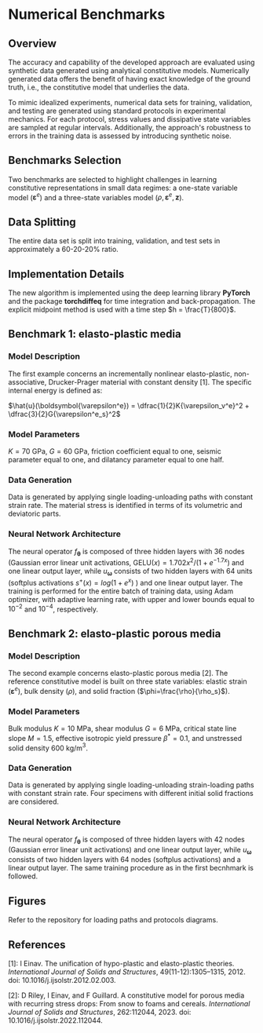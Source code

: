 # Numerical Benchmarks
## Overview
The accuracy and capability of the developed approach are evaluated using synthetic data generated using analytical constitutive models. Numerically generated data offers the benefit of having exact knowledge of the ground truth, i.e., the constitutive model that underlies the data.

To mimic idealized experiments, numerical data sets for training, validation, and testing are generated using standard protocols in experimental mechanics. For each protocol, stress values and dissipative state variables are sampled at regular intervals. Additionally, the approach's robustness to errors in the training data is assessed by introducing synthetic noise.

## Benchmarks Selection
Two benchmarks are selected to highlight challenges in learning constitutive representations in small data regimes: a one-state variable model ($\boldsymbol{\varepsilon}^e$\) and a three-state variables model ($\rho, \boldsymbol{\varepsilon}^e, \boldsymbol{z}$).

## Data Splitting
The entire data set is split into training, validation, and test sets in approximately a 60-20-20% ratio.

## Implementation Details
The new algorithm is implemented using the deep learning library **PyTorch** and the package **torchdiffeq** for time integration and back-propagation. The explicit midpoint method is used with a time step $h = \frac{T}{800}$.


## Benchmark 1: elasto-plastic media
### Model Description
The first example concerns an incrementally nonlinear elasto-plastic, non-associative, Drucker-Prager material with constant density [1]. The specific internal energy is defined as:

$\hat{u}(\boldsymbol{\varepsilon^e}) = \dfrac{1}{2}K{\varepsilon_v^e}^2 + \dfrac{3}{2}G{\varepsilon^e_s}^2$

### Model Parameters
$K=70$ GPa, $G=60$ GPa, friction coefficient equal to one, seismic parameter equal to one, and dilatancy parameter equal to one half.

### Data Generation
Data is generated by applying single loading-unloading paths with constant strain rate. The material stress is identified in terms of its volumetric and deviatoric parts.

### Neural Network Architecture
The neural operator $f_{\boldsymbol{\theta}}$ is composed of three hidden layers with 36 nodes (Gaussian error linear unit activations, $\mathrm{GELU}(x) = 1.702x^2/(1+e^{-1.7x })$ and one linear output layer, while $u_{\boldsymbol{\omega}}$ consists of two hidden layers with 64 units (softplus activations $s^+(x) = log (1+e^x)$ ) and one linear output layer. The training is performed for the entire batch of training data, using Adam optimizer, with adaptive learning rate, with upper and lower bounds equal to $10^{-2}$ and $10^{-4}$, respectively.


## Benchmark 2: elasto-plastic porous media
### Model Description
The second example concerns elasto-plastic porous media [2]. The reference constitutive model is built on three state variables: elastic strain ($\boldsymbol{\varepsilon}^e$), bulk density ($\rho$), and solid fraction ($\phi=\frac{\rho}{\rho_s}$).

### Model Parameters
Bulk modulus $K=10$ MPa, shear modulus $G=6$ MPa, critical state line slope $M=1.5$, effective isotropic yield pressure $\beta^*=0.1$, and unstressed solid density 600 kg/m$^3$.

### Data Generation
Data is generated by applying single loading-unloading strain-loading paths with constant strain rate. Four specimens with different initial solid fractions are considered.

### Neural Network Architecture
The neural operator $f_{\boldsymbol{\theta}}$ is composed of three hidden layers with 42 nodes (Gaussian error linear unit activations) and one linear output layer, while $u_{\boldsymbol{\omega}}$ consists of two hidden layers with 64 nodes (softplus activations) and a linear output layer. The same training procedure as in the first becnhmark is followed.

## Figures
Refer to the repository for loading paths and protocols diagrams.

## References
[1]: I Einav. The unification of hypo-plastic and elasto-plastic theories. *International Journal of Solids and Structures*, 49(11-12):1305–1315, 2012. doi: 10.1016/j.ijsolstr.2012.02.003.

[2]: D Riley, I Einav, and F Guillard. A constitutive model for porous media with recurring stress drops: From snow to foams and cereals. *International Journal of Solids and Structures*, 262:112044, 2023. doi: 10.1016/j.ijsolstr.2022.112044.
